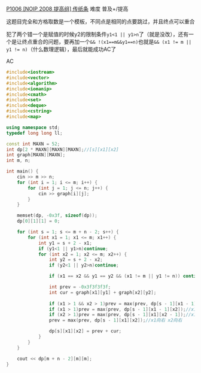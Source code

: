 [P1006 [NOIP 2008 提高组] 传纸条](https://www.luogu.com.cn/problem/P1006)
难度
普及+/提高

这题目完全和方格取数是一个模板，不同点是相同的点要跳过，并且终点可以重合

犯了两个错一个是赋值的时候y2的限制条件`y1<1 || y1>n`了（就是没改），还有一个是让终点重合的问题，要再加一个`&& !(x1==m&&y1==n)`也就是`&& (x1 != m || y1 != n)`（什么数理逻辑），最后就能成功AC了

AC
```c++
#include<iostream>
#include<vector>
#include<algorithm>
#include<iomanip>
#include<cmath>
#include<set>
#include<deque>
#include<cstring>
#include<map>

using namespace std;
typedef long long ll;

const int MAXN = 52;
int dp[2 * MAXN][MAXN][MAXN];//[s][x1][x2]
int graph[MAXN][MAXN];
int m, n;

int main() {
	cin >> m >> n;
	for (int i = 1; i <= m; i++) {
		for (int j = 1; j <= n; j++) {
			cin >> graph[i][j];
		}
	}

	memset(dp, -0x3f, sizeof(dp));
	dp[0][1][1] = 0;

	for (int s = 1; s <= m + n - 2; s++) {
		for (int x1 = 1; x1 <= m; x1++) {
			int y1 = s + 2 - x1;
			if (y1<1 || y1>n)continue;
			for (int x2 = 1; x2 <= m; x2++) {
				int y2 = s + 2 - x2;
				if (y2<1 || y2>n)continue;

				if (x1 == x2 && y1 == y2 && (x1 != m || y1 != n)) continue;

				int prev = -0x3f3f3f3f;
				int cur = graph[x1][y1] + graph[x2][y2];
				
				if (x1 > 1 && x2 > 1)prev = max(prev, dp[s - 1][x1 - 1][x2 - 1]);//x1向下 x2向下
				if (x1 > 1)prev = max(prev, dp[s - 1][x1 - 1][x2]);//x1向下 x2向右
				if (x2 > 1)prev = max(prev, dp[s - 1][x1][x2 - 1]);//x1向右 x2向下
				prev = max(prev, dp[s - 1][x1][x2]);//x1向右 x2向右

				dp[s][x1][x2] = prev + cur;
			}
		}
	}

	cout << dp[m + n - 2][m][m];
}
```
